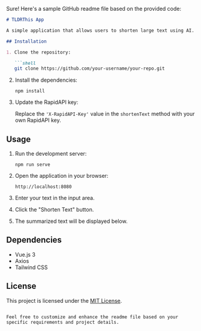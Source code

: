 Sure! Here's a sample GitHub readme file based on the provided code:

```markdown
# TLDRThis App

A simple application that allows users to shorten large text using AI. It utilizes the TLDRThis API from RapidAPI to generate summarized text. Built with Vue.js 3 and styled with Tailwind CSS.

## Installation

1. Clone the repository:

   ```shell
   git clone https://github.com/your-username/your-repo.git
   ```

2. Install the dependencies:

   ```shell
   npm install
   ```

3. Update the RapidAPI key:

   Replace the `'X-RapidAPI-Key'` value in the `shortenText` method with your own RapidAPI key.

## Usage

1. Run the development server:

   ```shell
   npm run serve
   ```

2. Open the application in your browser:

   ```
   http://localhost:8080
   ```

3. Enter your text in the input area.

4. Click the "Shorten Text" button.

5. The summarized text will be displayed below.

## Dependencies

- Vue.js 3
- Axios
- Tailwind CSS

## License

This project is licensed under the [MIT License](LICENSE).
```

Feel free to customize and enhance the readme file based on your specific requirements and project details.
